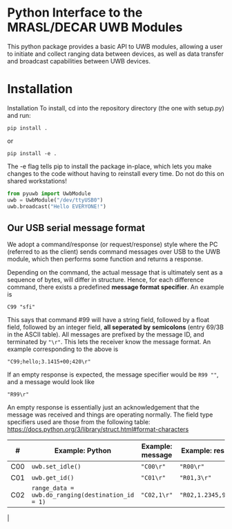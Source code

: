 # Python Interface to the MRASL/DECAR UWB Modules

This python package provides a basic API to UWB modules, allowing a user to initiate and collect ranging data between devices, as well as data transfer and broadcast capabilities between UWB devices.

# Installation
Installation
To install, cd into the repository directory (the one with setup.py) and run:

    pip install .
or

    pip install -e .

The -e flag tells pip to install the package in-place, which lets you make changes to the code without having to reinstall every time. Do not do this on shared workstations!

```python
from pyuwb import UwbModule
uwb = UwbModule("/dev/ttyUSB0")
uwb.broadcast("Hello EVERYONE!")
```

## Our USB serial message format
We adopt a command/response (or request/response) style where the PC (referred to as the client) sends command messages over USB to the UWB module, which then performs some function and returns a response. 

Depending on the command, the actual message that is ultimately sent as a sequence of bytes, will differ in structure. Hence, for each difference command, there exists a predefined __message format specifier__. An example is 

    C99 "sfi" 

This says that command #99 will have a string field, followed by a float field, followed by an integer field, __all seperated by semicolons__ (entry 69/3B in the ASCII table). All messages are prefixed by the message ID, and terminated by `"\r"`. This lets the receiver know the message format. An example corresponding to the above is

    "C99;hello;3.1415+00;420\r"

If an empty response is expected, the message specifier would be `R99 ""`, and a message would look like

    "R99\r"

An empty response is essentially just an acknowledgement that the message was received and things are operating normally. The field type specifiers used are those from the following table:
https://docs.python.org/3/library/struct.html#format-characters





|# | Example: Python | Example: message| Example: response|
|--|--------|---------------------|------------------|
|C00| `uwb.set_idle()`| `"C00\r"` | `"R00\r"` |
|C01| `uwb.get_id()`| `"C01\r"`|`"R01,3\r"`
|C02| `range_data = uwb.do_ranging(destination_id = 1)`| `"C02,1\r"`| `"R02,1.2345,98.1\r"`
|